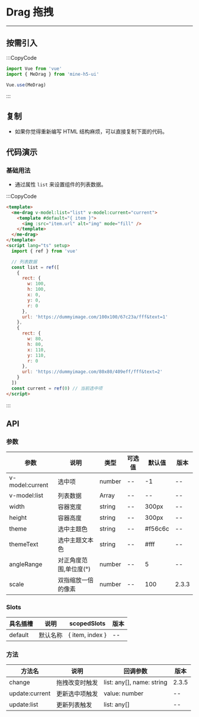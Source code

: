 # Drag 拖拽

---

## 按需引入

:::CopyCode

```js
import Vue from 'vue'
import { MeDrag } from 'mine-h5-ui'

Vue.use(MeDrag)
```

:::

## 复制

- 如果你觉得重新编写 HTML 结构麻烦，可以直接复制下面的代码。

## 代码演示

### 基础用法

- 通过属性 `list` 来设置组件的列表数据。

:::CopyCode

```html
<template>
  <me-drag v-model:list="list" v-model:current="current">
    <template #default="{ item }">
      <img :src="item.url" alt="img" mode="fill" />
    </template>
  </me-drag>
</template>
<script lang="ts" setup>
  import { ref } from 'vue'

  // 列表数据
  const list = ref([
    {
      rect: {
        w: 100,
        h: 100,
        x: 0,
        y: 0,
        r: 0
      },
      url: 'https://dummyimage.com/100x100/67c23a/fff&text=1'
    },
    {
      rect: {
        w: 80,
        h: 80,
        x: 110,
        y: 110,
        r: 0
      },
      url: 'https://dummyimage.com/80x80/409eff/fff&text=2'
    }
  ])
  const current = ref(0) // 当前选中项
</script>
```

:::

## API

### 参数

| 参数            | 说明                   | 类型   | 可选值 | 默认值  | 版本  |
| --------------- | ---------------------- | ------ | ------ | ------- | ----- |
| v-model:current | 选中项                 | number | --     | -1      | --    |
| v-model:list    | 列表数据               | Array  | --     | --      | --    |
| width           | 容器宽度               | string | --     | 300px   | --    |
| height          | 容器高度               | string | --     | 300px   | --    |
| theme           | 选中主题色             | string | --     | #f56c6c | --    |
| themeText       | 选中主题文本色         | string | --     | #fff    | --    |
| angleRange      | 对正角度范围,单位度(°) | number | --     | 5       | --    |
| scale           | 双指缩放一倍的像素     | number | --     | 100     | 2.3.3 |

### Slots

| 具名插槽 | 说明     | scopedSlots     | 版本 |
| -------- | -------- | --------------- | ---- |
| default  | 默认名称 | { item, index } | --   |

### 方法

| 方法名         | 说明           | 回调参数                  | 版本  |
| -------------- | -------------- | ------------------------- | ----- |
| change         | 拖拽改变时触发 | list: any[], name: string | 2.3.5 |
| update:current | 更新选中项触发 | value: number             | --    |
| update:list    | 更新列表触发   | list: any[]               | --    |
